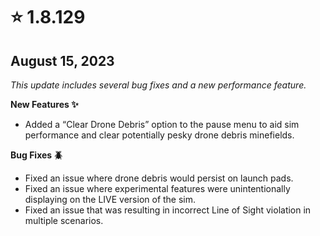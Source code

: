 # ⭐ 1.8.129

## August 15, 2023 <a href="#id-1.8.129-august-15-2023" id="id-1.8.129-august-15-2023"></a>

_This update includes several bug fixes and a new performance feature._

**New Features ✨**

* Added a “Clear Drone Debris” option to the pause menu to aid sim performance and clear potentially pesky drone debris minefields.

**Bug Fixes 🪲**

* Fixed an issue where drone debris would persist on launch pads.
* Fixed an issue where experimental features were unintentionally displaying on the LIVE version of the sim.
* Fixed an issue that was resulting in incorrect Line of Sight violation in multiple scenarios.
